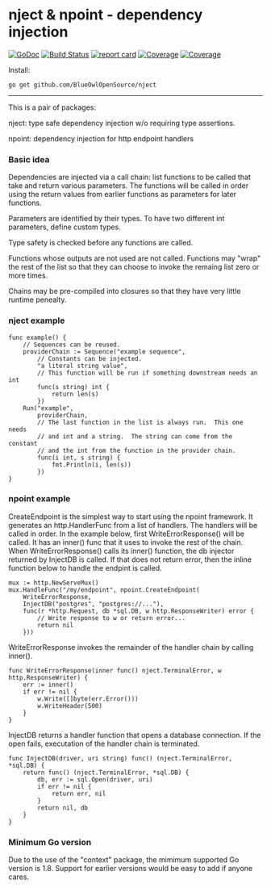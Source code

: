 # nject & npoint - dependency injection 

[![GoDoc](https://godoc.org/github.com/BlueOwlOpenSource/nject?status.png)](https://pkg.go.dev/github.com/BlueOwlOpenSource/nject)
[![Build Status](https://travis-ci.org/BlueOwlOpenSource/nject.svg)](https://travis-ci.org/BlueOwlOpenSource/nject)
[![report card](https://goreportcard.com/badge/github.com/BlueOwlOpenSource/nject)](https://goreportcard.com/report/github.com/BlueOwlOpenSource/nject)
[![Coverage](http://gocover.io/_badge/github.com/BlueOwlOpenSource/nject/nject)](https://gocover.io/github.com/BlueOwlOpenSource/nject/nject)
[![Coverage](http://gocover.io/_badge/github.com/BlueOwlOpenSource/nject/npoint)](https://gocover.io/github.com/BlueOwlOpenSource/nject/npoint)

Install:

	go get github.com/BlueOwlOpenSource/nject

---

This is a pair of packages:

nject: type safe dependency injection w/o requiring type assertions.

npoint: dependency injection for http endpoint handlers

### Basic idea

Dependencies are injected via a call chain: list functions to be called
that take and return various parameters.  The functions will be called
in order using the return values from earlier functions as parameters
for later functions.

Parameters are identified by their types.  To have two different int
parameters, define custom types.

Type safety is checked before any functions are called.

Functions whose outputs are not used are not called.  Functions may
"wrap" the rest of the list so that they can choose to invoke the
remaing list zero or more times.

Chains may be pre-compiled into closures so that they have very little
runtime penealty.

### nject example

	func example() {
		// Sequences can be reused.
		providerChain := Sequence("example sequence",
			// Constants can be injected.
			"a literal string value",
			// This function will be run if something downstream needs an int
			func(s string) int {
				return len(s)
			})
		Run("example",
			providerChain,
			// The last function in the list is always run.  This one needs
			// and int and a string.  The string can come from the constant
			// and the int from the function in the provider chain.
			func(i int, s string) {
				fmt.Println(i, len(s))
			})
	}

### npoint example

CreateEndpoint is the simplest way to start using the npoint framework.  It
generates an http.HandlerFunc from a list of handlers.  The handlers will be called
in order.   In the example below, first WriteErrorResponse() will be called.  It
has an inner() func that it uses to invoke the rest of the chain.  When 
WriteErrorResponse() calls its inner() function, the db injector returned by
InjectDB is called.  If that does not return error, then the inline function below
to handle the endpint is called.  

	mux := http.NewServeMux()
	mux.HandleFunc("/my/endpoint", npoint.CreateEndpoint(
		WriteErrorResponse,
		InjectDB("postgres", "postgres://..."),
		func(r *http.Request, db *sql.DB, w http.ResponseWriter) error {
			// Write response to w or return error...
			return nil
		}))

WriteErrorResponse invokes the remainder of the handler chain by calling inner().

	func WriteErrorResponse(inner func() nject.TerminalError, w http.ResponseWriter) {
		err := inner()
		if err != nil {
			w.Write([]byte(err.Error()))
			w.WriteHeader(500)
		}
	}

InjectDB returns a handler function that opens a database connection.   If the open
fails, executation of the handler chain is terminated.

	func InjectDB(driver, uri string) func() (nject.TerminalError, *sql.DB) {
		return func() (nject.TerminalError, *sql.DB) {
			db, err := sql.Open(driver, uri)
			if err != nil {
				return err, nil
			}
			return nil, db
		}
	}


### Minimum Go version

Due to the use of the "context" package, the mimimum supported Go version is 1.8.
Support for earlier versions would be easy to add if anyone cares.
